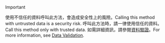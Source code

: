 > [!IMPORTANT]
> <span data-ttu-id="495b1-101">使用不信任的資料呼叫此方法，會造成安全性上的風險。</span><span class="sxs-lookup"><span data-stu-id="495b1-101">Calling this method with untrusted data is a security risk.</span></span> <span data-ttu-id="495b1-102">呼叫此方法時，請一律使用信任的資料。</span><span class="sxs-lookup"><span data-stu-id="495b1-102">Call this method only with trusted data.</span></span> <span data-ttu-id="495b1-103">如需詳細資訊，請參閱[資料驗證](https://www.owasp.org/index.php/Data_Validation)。</span><span class="sxs-lookup"><span data-stu-id="495b1-103">For more information, see [Data Validation](https://www.owasp.org/index.php/Data_Validation).</span></span>